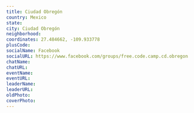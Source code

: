 ```yaml
---
title: Ciudad Obregón
country: Mexico
state: 
city: Ciudad Obregón
neighborhood: 
coordinates: 27.484662, -109.933778
plusCode:
socialName: Facebook
socialURL: https://www.facebook.com/groups/free.code.camp.cd.obregon
chatName:
chatURL:
eventName:
eventURL:
leaderName:
leaderURL:
oldPhoto: 
coverPhoto:
---
```

